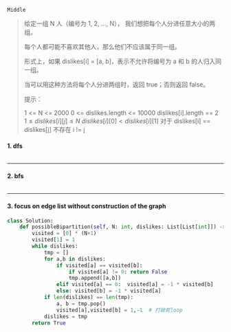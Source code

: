 `Middle`

> 给定一组 N 人（编号为 1, 2, ..., N）， 我们想把每个人分进任意大小的两组。
>
> 每个人都可能不喜欢其他人，那么他们不应该属于同一组。
>
> 形式上，如果 dislikes[i] = [a, b]，表示不允许将编号为 a 和 b 的人归入同一组。
>
> 当可以用这种方法将每个人分进两组时，返回 true；否则返回 false。
>
> 提示：
>
> 1 <= N <= 2000
> 0 <= dislikes.length <= 10000
> dislikes[i].length == 2
> $1 \leq dislikes[i][j] \leq N$
> $dislikes[i][0] < dislikes[i][1]$
> 对于 dislikes[i] == dislikes[j] 不存在 i != j

#### 1. dfs

```python

```



---

#### 2. bfs

```python

```



---

#### 3. focus on edge list without construction of the graph

```python
class Solution:
    def possibleBipartition(self, N: int, dislikes: List[List[int]]) -> bool:
        visited = [0] * (N+1)
        visited[1] = 1
        while dislikes:
            tmp = []
            for a,b in dislikes:
                if visited[a] == visited[b]:
                    if visited[a] != 0: return False
                    tmp.append([a,b])
                elif visited[a] == 0:  visited[a] = -1 * visited[b]
                else: visited[b] = -1 * visited[a]
            if len(dislikes) == len(tmp):
                a, b = tmp.pop()
                visited[a],visited[b] = 1,-1  # 打破死loop
            dislikes = tmp
        return True
```



